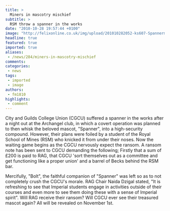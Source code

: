 ```yaml
---
title: >
  Miners in mascotry mischief
subtitle: >
  RSM throw a spanner in the works
date: "2010-10-28 19:57:44 +0100"
image: "http://felixonline.co.uk/img/upload/201010282052-ks607-Spannerm.jpg"
headline: true
featured: true
imported: true
aliases:
 - /news/284/miners-in-mascotry-mischief
comments:
categories:
 - news
tags:
 - imported
 - image
authors:
 - fm1810
highlights:
 - comment
---
```


City and Guilds College Union (CGCU) suffered a spanner in the works after a night out at the Archangel club, in which a covert operation was planned to then whisk the beloved mascot, "Spanner", into a high-security compound. However, their plans were foiled by a student of the Royal School of Mines (RSM) who knicked it from under their noses. Now the waiting game begins as the CGCU nervously expect the ransom. A ransom note has been sent to CGCU demanding the following; Firstly that a sum of £200 is paid to RAG, that CGCU 'sort themselves out as a committee and get functioning like a proper union' and a barrel of Becks behind the RSM bar.

Mercifully, "Bolt", the faithful companion of "Spanner" was left so as to not completely crush the CGCU's morale. RAG Chair Naida Dzigal stated, "It is refreshing to see that Imperial students engage in activities outside of their courses and even more to see them doing these with a sense of Imperial spirit". Will RAG receive their ransom? Will CGCU ever see their treasured mascot again? All will be revealed on November 1st.
